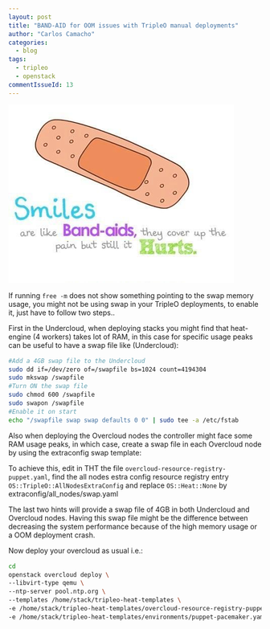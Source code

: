 ```yaml
---
layout: post
title: "BAND-AID for OOM issues with TripleO manual deployments"
author: "Carlos Camacho"
categories:
  - blog
tags:
  - tripleo
  - openstack
commentIssueId: 13
---
```

![](/static/bandaid.jpg)

If running `free -m` does not show something pointing
to the swap memory usage, you might not be using swap
in your TripleO deployments, to enable it, just have
to follow two steps..

First in the Undercloud, when deploying stacks you might find
that heat-engine (4 workers) takes lot of RAM, in this
case for specific usage peaks can be useful to have a
swap file like (Undercloud):

```bash
#Add a 4GB swap file to the Undercloud
sudo dd if=/dev/zero of=/swapfile bs=1024 count=4194304
sudo mkswap /swapfile
#Turn ON the swap file
sudo chmod 600 /swapfile
sudo swapon /swapfile
#Enable it on start
echo "/swapfile swap swap defaults 0 0" | sudo tee -a /etc/fstab
```

Also when deploying the Overcloud nodes the controller might face
some RAM usage peaks, in which case, create a swap file in each
Overcloud node by using the extraconfig swap template:

To achieve this, edit in THT the file `overcloud-resource-registry-puppet.yaml`,
find the all nodes estra config resource registry entry `OS::TripleO::AllNodesExtraConfig`
and replace `OS::Heat::None` by extraconfig/all_nodes/swap.yaml

The last two hints will provide a swap file of 4GB in
both Undercloud and Overcloud nodes.
Having this swap file might be the difference between
decreasing the system performance because of the
high memory usage or a OOM deployment crash.

Now deploy your overcloud as usual i.e.:

```bash
cd
openstack overcloud deploy \
--libvirt-type qemu \
--ntp-server pool.ntp.org \
--templates /home/stack/tripleo-heat-templates \
-e /home/stack/tripleo-heat-templates/overcloud-resource-registry-puppet.yaml \
-e /home/stack/tripleo-heat-templates/environments/puppet-pacemaker.yaml
```

